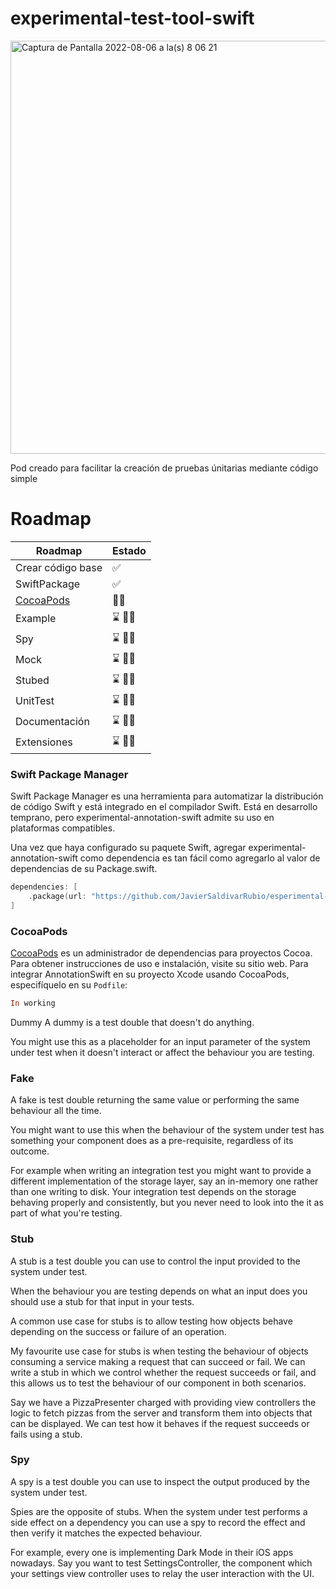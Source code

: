 # experimental-test-tool-swift


<img width="661" alt="Captura de Pantalla 2022-08-06 a la(s) 8 06 21" src="https://user-images.githubusercontent.com/16517868/183250159-668900e0-23b1-4f7a-8d30-034557d89ca9.png">

Pod creado para facilitar la creación de pruebas únitarias mediante código simple

# Roadmap

| Roadmap | Estado |
| ------------- | ------------- |
| Crear código base | ✅ |
| SwiftPackage | ✅ |
| [CocoaPods](https://cocoapods.org) | 👨‍💻 |
| Example | ⌛ 👨‍💻|
| Spy | ⌛ 👨‍💻|
| Mock | ⌛ 👨‍💻|
| Stubed | ⌛ 👨‍💻|
| UnitTest | ⌛ 👨‍💻|
| Documentación  | ⌛  👨‍💻|
| Extensiones  | ⌛  👨‍💻|


### Swift Package Manager
Swift Package Manager es una herramienta para automatizar la distribución de código Swift y está integrado en el compilador Swift. Está en desarrollo temprano, pero experimental-annotation-swift admite su uso en plataformas compatibles.


Una vez que haya configurado su paquete Swift, agregar experimental-annotation-swift como dependencia es tan fácil como agregarlo al valor de dependencias de su Package.swift.
```swift
dependencies: [
    .package(url: "https://github.com/JavierSaldivarRubio/esperimental-annotation-swift", .upToNextMajor(from: "0.0.1"))
]
```

### CocoaPods
[CocoaPods](https://cocoapods.org) es un administrador de dependencias para proyectos Cocoa. Para obtener instrucciones de uso e instalación, visite su sitio web. Para integrar AnnotationSwift en su proyecto Xcode usando CocoaPods, especifíquelo en su `Podfile`:


```ruby
In working
```


Dummy
A dummy is a test double that doesn't do anything.

You might use this as a placeholder for an input parameter of the system under test when it doesn't interact or affect the behaviour you are testing.



### Fake
A fake is test double returning the same value or performing the same behaviour all the time.

You might want to use this when the behaviour of the system under test has something your component does as a pre-requisite, regardless of its outcome.

For example when writing an integration test you might want to provide a different implementation of the storage layer, say an in-memory one rather than one writing to disk. Your integration test depends on the storage behaving properly and consistently, but you never need to look into the it as part of what you're testing.


### Stub
A stub is a test double you can use to control the input provided to the system under test.

When the behaviour you are testing depends on what an input does you should use a stub for that input in your tests.

A common use case for stubs is to allow testing how objects behave depending on the success or failure of an operation.

My favourite use case for stubs is when testing the behaviour of objects consuming a service making a request that can succeed or fail. We can write a stub in which we control whether the request succeeds or fail, and this allows us to test the behaviour of our component in both scenarios.

Say we have a PizzaPresenter charged with providing view controllers the logic to fetch pizzas from the server and transform them into objects that can be displayed. We can test how it behaves if the request succeeds or fails using a stub.

### Spy
A spy is a test double you can use to inspect the output produced by the system under test.

Spies are the opposite of stubs. When the system under test performs a side effect on a dependency you can use a spy to record the effect and then verify it matches the expected behaviour.

For example, every one is implementing Dark Mode in their iOS apps nowadays. Say you want to test SettingsController, the component which your settings view controller uses to relay the user interaction with the UI.
